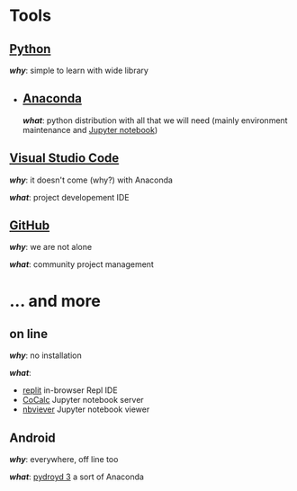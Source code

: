 # Tools

## [Python](https://www.python.org/)

***why***: simple to learn with wide library 

- ## [Anaconda](https://www.anaconda.com/products/individual)

    ***what***: python distribution with all that we will need (mainly environment maintenance and [Jupyter notebook](https://jupyter.org/))

## [Visual Studio Code](https://code.visualstudio.com/)
***why***: it doesn't come (why?) with Anaconda

***what***: project developement IDE


## [GitHub](https://github.com/)

***why***: we are not alone

***what***: community project management

# ... and more

## on line
***why***: no installation

***what***:
- [replit](https://replit.com/) in-browser Repl IDE
- [CoCalc](https://cocalc.com/) Jupyter notebook server
- [nbviever](https://nbviewer.org/) Jupyter notebook viewer

## Android
***why***: everywhere, off line too

***what***: [pydroyd 3](https://play.google.com/store/search?q=pydroid&c=apps&hl=en&gl=US) a sort of Anaconda



